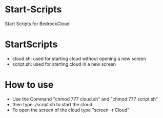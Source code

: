 # Start-Scripts
Start Scripts for BedrockCloud

# StartScripts
- cloud.sh: used for starting cloud without opening a new screen
- script.sh: used for starting cloud in a new screen

# How to use
- Use the Command "chmod 777 cloud.sh" and "chmod 777 script.sh"
- then type ./script.sh to start the cloud
- To open the screen of the cloud type "screen -r Cloud"
